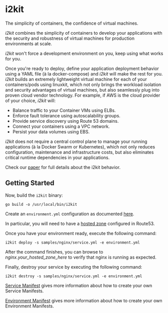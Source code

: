 # i2kit

The simplicity of containers, the confidence of virtual machines.

*i2kit* combines the simplicity of containers to develop your applications with the security and robustness of virtual machines for production environments at scale.

*i2kit* won't force a development environment on you, keep using what works for you.

Once you're ready to deploy, define your application deployment behavior using a YAML file (à la docker-compose) and *i2kit* will make the rest for you. *i2kit* builds an extremely lightweight virtual machine for each of your containers/pods using linuxkit, which not only brings the workload isolation and security advantages of virtual machines, but also seamlessly plug into proven cloud vendor technology. For example, if AWS is the cloud provider of your choice, *i2kit* will:

- Balance traffic to your Container VMs using ELBs.
- Enforce fault tolerance using autoscalability groups.
- Provide service discovery using Route 53 domains.
- Connect your containers using a VPC network.
- Persist your data volumes using EBS.

*i2kit* does not require a central control plane to manage your running applications (à la Docker Swarm or Kubernetes), which not only reduces configuration, maintenance and infrastructure costs, but also eliminates critical runtime dependencies in your applications.

Check our [paper](https://github.com/pchico83/i2kit/tree/master/cli/docs/paper.pdf) for full details about the i2kit behavior.

## Getting Started

Now, build the `i2kit` binary:

```
go build -o /usr/local/bin/i2kit
```

Create an `environment.yml` configuration as documented [here](https://github.com/pchico83/i2kit/tree/master/cli/docs/environment-yml.md).

In particular, you will need to have a [hosted zone](https://docs.aws.amazon.com/Route53/latest/DeveloperGuide/CreatingHostedZone.html) configured in Route53.

Once you have your environment ready, execute the following command:

```
i2kit deploy -s samples/nginx/service.yml -e environment.yml
```

After the command finishes, you can browse to *nginx.your_hosted_zone_here* to verify that nginx is running as expected.

Finally, destroy your service by executing the following command:

```
i2kit destroy -s samples/nginx/service.yml -e environment.yml
```

[Service Manifest](https://github.com/pchico83/i2kit/tree/master/cli/docs/service-yml.md) gives more information about how to create your own Service Manifests.

[Environment Manifest](https://github.com/pchico83/i2kit/tree/master/cli/docs/environment-yml.md) gives more information about how to create your own Environment Manifests.
